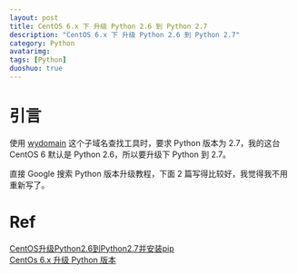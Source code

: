 ```yaml
---
layout: post
title: CentOS 6.x 下 升级 Python 2.6 到 Python 2.7
description: "CentOS 6.x 下 升级 Python 2.6 到 Python 2.7"
category: Python
avatarimg:
tags: [Python]
duoshuo: true
---
```


# 引言

使用 [wydomain](https://github.com/ring04h/wydomain) 这个子域名查找工具时，要求 Python 版本为 2.7，我的这台 CentOS 6 默认是 Python 2.6，所以要升级下 Python 到 2.7。

直接 Google 搜索 Python 版本升级教程，下面 2 篇写得比较好，我觉得我不用重新写了。

# Ref
[CentOS升级Python2.6到Python2.7并安装pip](http://ruter.sundaystart.net/2015/12/03/Update-python/)  
[CentOs 6.x 升级 Python 版本](https://ruiaylin.github.io/2014/12/12/python%20update/)  
